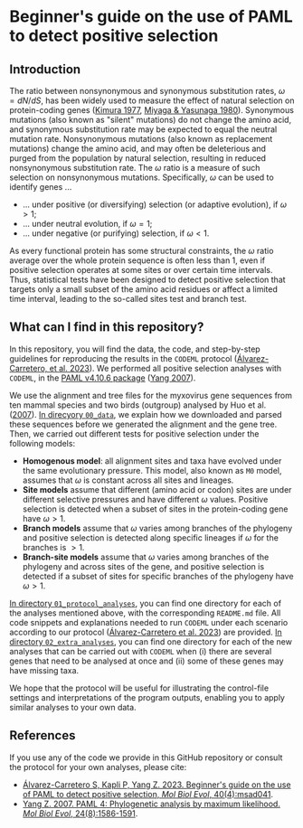 # Beginner's guide on the use of PAML to detect positive selection

## Introduction

The ratio between nonsynonymous and synonymous substitution rates, $\omega=dN/dS$, has been widely used to measure the effect of natural selection on protein-coding genes ([Kimura 1977](https://www.nature.com/articles/267275a0), [Miyaga & Yasunaga 1980](https://link.springer.com/article/10.1007/BF01732067)). Synonymous mutations (also known as "silent" mutations) do not change the amino acid, and synonymous substitution rate may be expected to equal the neutral mutation rate. Nonsynonymous mutations (also known as replacement mutations) change the amino acid, and may often be deleterious and purged from the population by natural selection, resulting in reduced nonsynonymous substitution rate. The $\omega$ ratio is a measure of such selection on nonsynonymous mutations. Specifically, $\omega$ can be used to identify genes ...

* ... under positive (or diversifying) selection (or adaptive evolution), if $\omega>1$;
* ... under neutral evolution, if $\omega=1$;
* ... under negative (or purifying) selection, if $\omega<1$.

As every functional protein has some structural constraints, the $\omega$ ratio average over the whole protein sequence is often less than 1, even if positive selection operates at some sites or over certain time intervals. Thus, statistical tests have been designed to detect positive selection that targets only a small subset of the amino acid residues or affect a limited time interval, leading to the so-called sites test and branch test.

## What can I find in this repository?

In this repository, you will find the data, the code, and step-by-step guidelines for reproducing the results in the `CODEML` protocol ([Álvarez-Carretero, et al. 2023](https://academic.oup.com/mbe/article/40/4/msad041/7140562?searchresult=1&login=true)). We performed all positive selection analyses with `CODEML`, in the [PAML v4.10.6 package](https://github.com/abacus-gene/paml) ([Yang 2007](https://doi.org/10.1093/molbev/msm088)).

We use the alignment and tree files for the myxovirus gene sequences from ten mammal species and two birds (outgroup) analysed by Huo et al. ([2007](https://pubmed.ncbi.nlm.nih.gov/17467195/)).
[In direcyory `00_data`](00_data), we explain how we downloaded and parsed these sequences before we generated the alignment and the gene tree. Then, we carried out different tests for positive selection under the following models:

* **Homogenous model**: all alignment sites and taxa have evolved under the same evolutionary pressure. This model, also known as `M0` model, assumes that $\omega$ is constant across all sites and lineages.
* **Site models** assume that different (amino acid or codon) sites are under different selective pressures and have different $\omega$ values. Positive selection is detected when a subset of sites in the protein-coding gene have $\omega>1$.
* **Branch models** assume that $\omega$ varies among branches of the phylogeny and positive selection is detected along specific lineages if $\omega$ for the branches is $>1$.
* **Branch-site models** assume that $\omega$ varies among branches of the phylogeny and across sites of the gene, and positive selection is detected if a subset of sites for specific branches of the phylogeny have $\omega>1$.

[In directory `01_protocol_analyses`](01_protocol_analyses), you can find one directory for each of the analyses mentioned above, with the corresponding `README.md` file. All code snippets and explanations needed to run `CODEML` under each scenario according to our protocol ([Álvarez-Carretero et al. 2023](https://academic.oup.com/mbe/article/40/4/msad041/7140562?searchresult=1&login=true)) are provided. [In directory `02_extra_analyses`](02_extra_analyses), you can find one directory for each of the new analyses that can be carried out with `CODEML` when (i) there are several genes that need to be analysed at once and (ii) some of these genes may have missing taxa.

We hope that the protocol will be useful for illustrating the control-file settings and interpretations of the program outputs, enabling you to apply similar analyses to your own data.

## References

If you use any of the code we provide in this GitHub repository or consult the protocol for your own analyses, please cite:

* [Álvarez-Carretero S, Kapli P, Yang Z. 2023. Beginner's guide on the use of PAML to detect positive selection, _Mol Biol Evol_, 40(4):msad041](https://academic.oup.com/mbe/article/40/4/msad041/7140562?searchresult=1&login=true).
* [Yang Z. 2007. PAML 4: Phylogenetic analysis by maximum likelihood. _Mol Biol Evol_, 24(8):1586-1591](https://academic.oup.com/mbe/article/24/8/1586/1103731?login=true).
